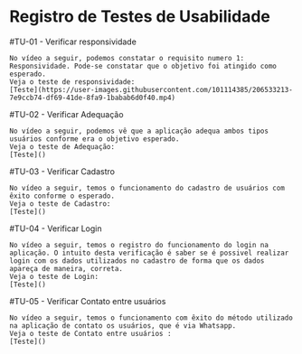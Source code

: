 # Registro de Testes de Usabilidade

#TU-01 - Verificar responsividade

    No vídeo a seguir, podemos constatar o requisito numero 1: Responsividade. Pode-se constatar que o objetivo foi atingido como esperado. 
    Veja o teste de responsividade:
    [Teste](https://user-images.githubusercontent.com/101114385/206533213-7e9ccb74-df69-41de-8fa9-1babab6d0f40.mp4)

#TU-02 - Verificar Adequação

    No vídeo a seguir, podemos vê que a aplicação adequa ambos tipos usuários conforme era o objetivo esperado.
    Veja o teste de Adequação:
    [Teste]()

#TU-03 - Verificar Cadastro

    No vídeo a seguir, temos o funcionamento do cadastro de usuários com êxito conforme o esperado.
    Veja o teste de Cadastro: 
    [Teste]()

#TU-04 - Verificar Login

    No vídeo a seguir, temos o registro do funcionamento do login na aplicação. O intuito desta verificação é saber se é possivel realizar login com os dados utilizados no cadastro de forma que os dados apareça de maneira, correta.
    Veja o teste de Login:
    [Teste]()

#TU-05 - Verificar Contato entre usuários

    No vídeo a seguir, temos o funcionamento com êxito do método utilizado na aplicação de contato os usuários, que é via Whatsapp.
    Veja o teste de Contato entre usuários :
    [Teste]()
